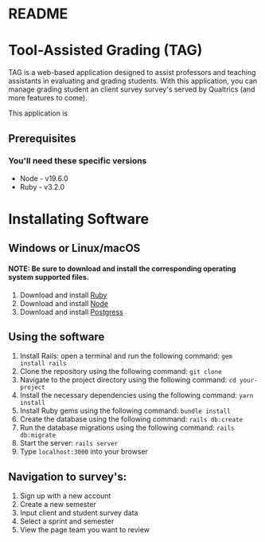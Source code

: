 # README

# Tool-Assisted Grading (TAG)
TAG is a web-based application designed to assist professors and teaching assistants in evaluating and grading students. With this application, you can manage grading student an client survey survey's served by Qualtrics (and more features to come).

This application is 

## Prerequisites
### You'll need these specific versions
* Node - v19.6.0
* Ruby - v3.2.0

# Installating Software
## Windows or Linux/macOS
#### NOTE: Be sure to download and install the corresponding operating system supported files.
1. Download and install [Ruby](https://www.ruby-lang.org/en/downloads/releases/)
2. Download and install [Node](https://nodejs.org/en/download/)
3. Download and install [Postgress](https://www.postgresql.org/download/)

## Using the software
1. Install Rails: open a terminal and run the following command: ```gem install rails```
2. Clone the repository using the following command: ```git clone```
3. Navigate to the project directory using the following command: ```cd your-project```
4. Install the necessary dependencies using the following command: ```yarn install```
5. Install Ruby gems using the following command: ```bundle install```
6. Create the database using the following command: ```rails db:create```
7. Run the database migrations using the following command: ```rails db:migrate```
8. Start the server: ```rails server```
9. Type ```localhost:3000``` into your browser


## Navigation to survey's:
1. Sign up with a new account
2. Create a new semester
3. Input client and student survey data
4. Select a sprint and semester
5. View the page team you want to review


